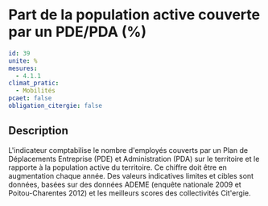 # Part de la population active couverte par un PDE/PDA (%)
```yaml
id: 39
unite: %
mesures:
  - 4.1.1
climat_pratic:
  - Mobilités
pcaet: false
obligation_citergie: false
```
## Description
L'indicateur comptabilise le nombre d'employés couverts par un Plan de Déplacements Entreprise (PDE) et Administration (PDA) sur le territoire et le rapporte à la population active du territoire. Ce chiffre doit être en augmentation chaque année. Des valeurs indicatives limites et cibles sont données, basées sur des données ADEME (enquête nationale 2009 et Poitou-Charentes 2012) et les meilleurs scores des collectivités Cit'ergie.




